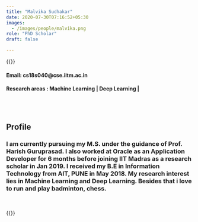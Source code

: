 ```yaml
---
title: "Malvika Sudhakar"
date: 2020-07-30T07:16:52+05:30
images:
  - /images/people/malvika.png
role: "PhD Scholar"
draft: false

---
```


{{<rawhtml>}} 
<div align="justify">
<h4>Email: cs18s040@cse.iitm.ac.in</h4>
<h4>Research areas : Machine Learning | Deep Learning |</h4><br>
</div>
<br>
<div>
	<h2>Profile</h2>
	<h3>I am currently pursuing my M.S. under the guidance of Prof. Harish Guruprasad. I also worked at Oracle as an Application Developer for 6 months before joining IIT Madras as a research scholar in Jan 2019. I received my B.E in Information Technology from AIT, PUNE in May 2018. My research interest lies in Machine Learning and Deep Learning. Besides that i love to run and play badminton, chess.</h3><br>
</div>

{{</rawhtml>}}